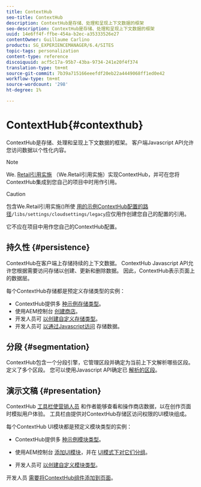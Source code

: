 ```yaml
---
title: ContextHub
seo-title: ContextHub
description: ContextHub是存储、处理和呈现上下文数据的框架
seo-description: ContextHub是存储、处理和呈现上下文数据的框架
uuid: 14e6ff4f-ffbe-454a-b2ec-a35333526e27
contentOwner: Guillaume Carlino
products: SG_EXPERIENCEMANAGER/6.4/SITES
topic-tags: personalization
content-type: reference
discoiquuid: acf5c17a-95b7-43ba-9734-241e20f4f374
translation-type: tm+mt
source-git-commit: 7b39a715166eeefdf20eb22a4449068ff1ed0e42
workflow-type: tm+mt
source-wordcount: '298'
ht-degree: 1%

---
```



# ContextHub{#contexthub}

ContextHub是存储、处理和呈现上下文数据的框架。 客户端Javascript API允许您访问数据以个性化内容。

>[!NOTE]
>
>We. [Retail引用实施](/help/sites-developing/we-retail.md) （We.Retail引用实施）实现ContextHub，并可在您将ContextHub集成到您自己的项目中时用作引用。

>[!CAUTION]
>
>包含We.Retail引用实施()所使 [用的示例ContextHub配置的路径](/help/sites-developing/we-retail.md)`/libs/settings/cloudsettings/legacy`应仅用作创建您自己的配置的引用。
>
>它不应在项目中用作您自己的ContextHub配置。

## 持久性 {#persistence}

ContextHub在客户端上存储持续的上下文数据。 ContextHub Javascript API允许您根据需要访问存储以创建、更新和删除数据。 因此，ContextHub表示页面上的数据层。

每个ContextHub存储都是预定义存储类型的实例：

* ContextHub提供多 [种示例存储类型](/help/sites-developing/ch-samplestores.md)。
* 使用AEM控制台 [创建商店](/help/sites-administering/contexthub-config.md#creating-a-contexthub-store)。
* 开发人员可 [以创建自定义存储类型](/help/sites-developing/ch-extend.md#creating-custom-store-candidates)。
* 开发人员可 [以通过Javascript访问](/help/sites-developing/ch-adding.md#interacting-with-contexthub-stores) 存储数据。

## 分段 {#segmentation}

ContextHub包含一个分段引擎，它管理区段并确定为当前上下文解析哪些区段。 定义了多个区段。 您可以使用Javascript API确定已 [解析的区段](/help/sites-developing/ch-adding.md#determining-resolved-contexthub-segments)。

## 演示文稿 {#presentation}

ContextHub [工具栏使营销人员](/help/sites-authoring/ch-previewing.md) 和作者能够查看和操作商店数据，以在创作页面时模拟用户体验。 工具栏由提供对ContextHub存储区访问权限的UI模块组成。

每个ContextHub UI模块都是预定义模块类型的实例：

* ContextHub提供多 [种示例模块类型](/help/sites-developing/ch-samplemodules.md)。
* 使用AEM控制台 [添加UI模块](/help/sites-administering/contexthub-config.md#adding-a-ui-module)，并在 [UI模式下对它们分组](/help/sites-administering/contexthub-config.md#adding-a-ui-mode)。

* 开发人员可 [以创建自定义模块类型](/help/sites-developing/ch-extend.md#creating-contexthub-ui-module-types)。

开发人员 [需要将ContextHub组件添加到页面](/help/sites-developing/ch-adding.md)。
